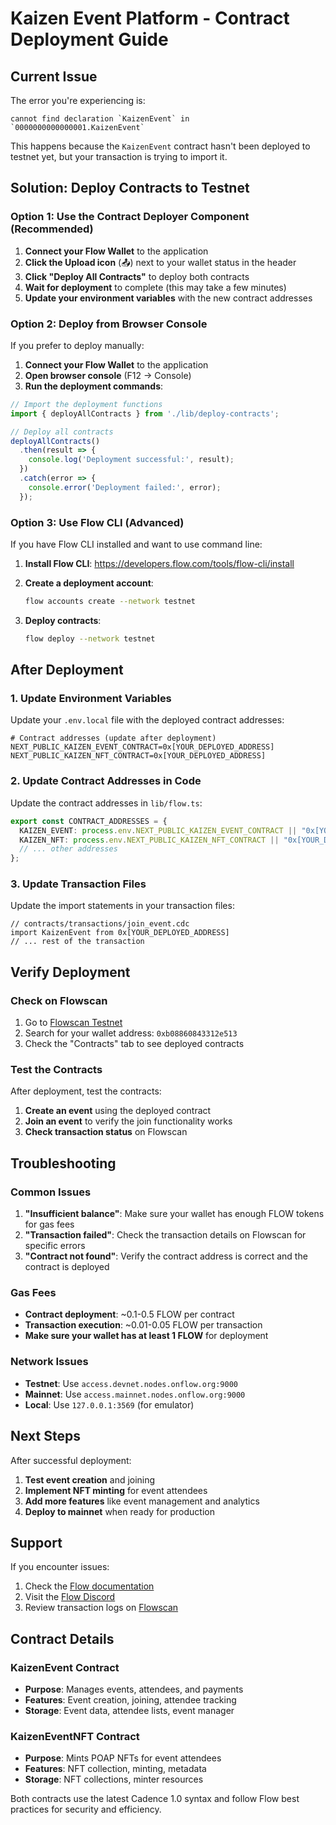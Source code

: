 # Kaizen Event Platform - Contract Deployment Guide

## Current Issue

The error you're experiencing is:

```
cannot find declaration `KaizenEvent` in `0000000000000001.KaizenEvent`
```

This happens because the `KaizenEvent` contract hasn't been deployed to testnet yet, but your transaction is trying to import it.

## Solution: Deploy Contracts to Testnet

### Option 1: Use the Contract Deployer Component (Recommended)

1. **Connect your Flow Wallet** to the application
2. **Click the Upload icon** (📤) next to your wallet status in the header
3. **Click "Deploy All Contracts"** to deploy both contracts
4. **Wait for deployment** to complete (this may take a few minutes)
5. **Update your environment variables** with the new contract addresses

### Option 2: Deploy from Browser Console

If you prefer to deploy manually:

1. **Connect your Flow Wallet** to the application
2. **Open browser console** (F12 → Console)
3. **Run the deployment commands**:

```javascript
// Import the deployment functions
import { deployAllContracts } from './lib/deploy-contracts';

// Deploy all contracts
deployAllContracts()
  .then(result => {
    console.log('Deployment successful:', result);
  })
  .catch(error => {
    console.error('Deployment failed:', error);
  });
```

### Option 3: Use Flow CLI (Advanced)

If you have Flow CLI installed and want to use command line:

1. **Install Flow CLI**: <https://developers.flow.com/tools/flow-cli/install>
2. **Create a deployment account**:

   ```bash
   flow accounts create --network testnet
   ```

3. **Deploy contracts**:

   ```bash
   flow deploy --network testnet
   ```

## After Deployment

### 1. Update Environment Variables

Update your `.env.local` file with the deployed contract addresses:

```env
# Contract addresses (update after deployment)
NEXT_PUBLIC_KAIZEN_EVENT_CONTRACT=0x[YOUR_DEPLOYED_ADDRESS]
NEXT_PUBLIC_KAIZEN_NFT_CONTRACT=0x[YOUR_DEPLOYED_ADDRESS]
```

### 2. Update Contract Addresses in Code

Update the contract addresses in `lib/flow.ts`:

```typescript
export const CONTRACT_ADDRESSES = {
  KAIZEN_EVENT: process.env.NEXT_PUBLIC_KAIZEN_EVENT_CONTRACT || "0x[YOUR_DEPLOYED_ADDRESS]",
  KAIZEN_NFT: process.env.NEXT_PUBLIC_KAIZEN_NFT_CONTRACT || "0x[YOUR_DEPLOYED_ADDRESS]",
  // ... other addresses
};
```

### 3. Update Transaction Files

Update the import statements in your transaction files:

```cadence
// contracts/transactions/join_event.cdc
import KaizenEvent from 0x[YOUR_DEPLOYED_ADDRESS]
// ... rest of the transaction
```

## Verify Deployment

### Check on Flowscan

1. Go to [Flowscan Testnet](https://testnet.flowscan.io/)
2. Search for your wallet address: `0xb08860843312e513`
3. Check the "Contracts" tab to see deployed contracts

### Test the Contracts

After deployment, test the contracts:

1. **Create an event** using the deployed contract
2. **Join an event** to verify the join functionality works
3. **Check transaction status** on Flowscan

## Troubleshooting

### Common Issues

1. **"Insufficient balance"**: Make sure your wallet has enough FLOW tokens for gas fees
2. **"Transaction failed"**: Check the transaction details on Flowscan for specific errors
3. **"Contract not found"**: Verify the contract address is correct and the contract is deployed

### Gas Fees

- **Contract deployment**: ~0.1-0.5 FLOW per contract
- **Transaction execution**: ~0.01-0.05 FLOW per transaction
- **Make sure your wallet has at least 1 FLOW** for deployment

### Network Issues

- **Testnet**: Use `access.devnet.nodes.onflow.org:9000`
- **Mainnet**: Use `access.mainnet.nodes.onflow.org:9000`
- **Local**: Use `127.0.0.1:3569` (for emulator)

## Next Steps

After successful deployment:

1. **Test event creation** and joining
2. **Implement NFT minting** for event attendees
3. **Add more features** like event management and analytics
4. **Deploy to mainnet** when ready for production

## Support

If you encounter issues:

1. Check the [Flow documentation](https://developers.flow.com/)
2. Visit the [Flow Discord](https://discord.gg/flow)
3. Review transaction logs on [Flowscan](https://testnet.flowscan.io/)

## Contract Details

### KaizenEvent Contract

- **Purpose**: Manages events, attendees, and payments
- **Features**: Event creation, joining, attendee tracking
- **Storage**: Event data, attendee lists, event manager

### KaizenEventNFT Contract

- **Purpose**: Mints POAP NFTs for event attendees
- **Features**: NFT collection, minting, metadata
- **Storage**: NFT collections, minter resources

Both contracts use the latest Cadence 1.0 syntax and follow Flow best practices for security and efficiency.
